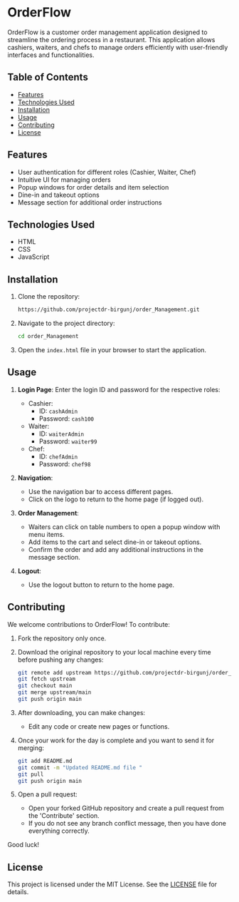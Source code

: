 # OrderFlow

OrderFlow is a customer order management application designed to streamline the ordering process in a restaurant. This application allows cashiers, waiters, and chefs to manage orders efficiently with user-friendly interfaces and functionalities.

## Table of Contents
- [Features](#features)
- [Technologies Used](#technologies-used)
- [Installation](#installation)
- [Usage](#usage)
- [Contributing](#contributing)
- [License](#license)

## Features
- User authentication for different roles (Cashier, Waiter, Chef)
- Intuitive UI for managing orders
- Popup windows for order details and item selection
- Dine-in and takeout options
- Message section for additional order instructions

## Technologies Used
- HTML
- CSS
- JavaScript

## Installation
1. Clone the repository:
    ```bash
    https://github.com/projectdr-birgunj/order_Management.git
    ```

2. Navigate to the project directory:
    ```bash
    cd order_Management
    ```

3. Open the `index.html` file in your browser to start the application.

## Usage
1. **Login Page**: Enter the login ID and password for the respective roles:
   - Cashier: 
     - ID: `cashAdmin`
     - Password: `cash100`
   - Waiter:
     - ID: `waiterAdmin`
     - Password: `waiter99`
   - Chef:
     - ID: `chefAdmin`
     - Password: `chef98`

2. **Navigation**:
   - Use the navigation bar to access different pages.
   - Click on the logo to return to the home page (if logged out).

3. **Order Management**:
   - Waiters can click on table numbers to open a popup window with menu items.
   - Add items to the cart and select dine-in or takeout options.
   - Confirm the order and add any additional instructions in the message section.

4. **Logout**:
   - Use the logout button to return to the home page.

## Contributing

We welcome contributions to OrderFlow! To contribute:

1. Fork the repository only once.

2. Download the original repository to your local machine every time before pushing any changes:
   ```bash
   git remote add upstream https://github.com/projectdr-birgunj/order_Management.git
   git fetch upstream
   git checkout main
   git merge upstream/main
   git push origin main
   ```

3. After downloading, you can make changes:
   - Edit any code or create new pages or functions.

4. Once your work for the day is complete and you want to send it for merging:
   ```bash
   git add README.md
   git commit -m "Updated README.md file "
   git pull
   git push origin main
   ```

5. Open a pull request:
   - Open your forked GitHub repository and create a pull request from the 'Contribute' section.
   - If you do not see any branch conflict message, then you have done everything correctly.

Good luck!

## License
This project is licensed under the MIT License. See the [LICENSE](LICENSE) file for details.